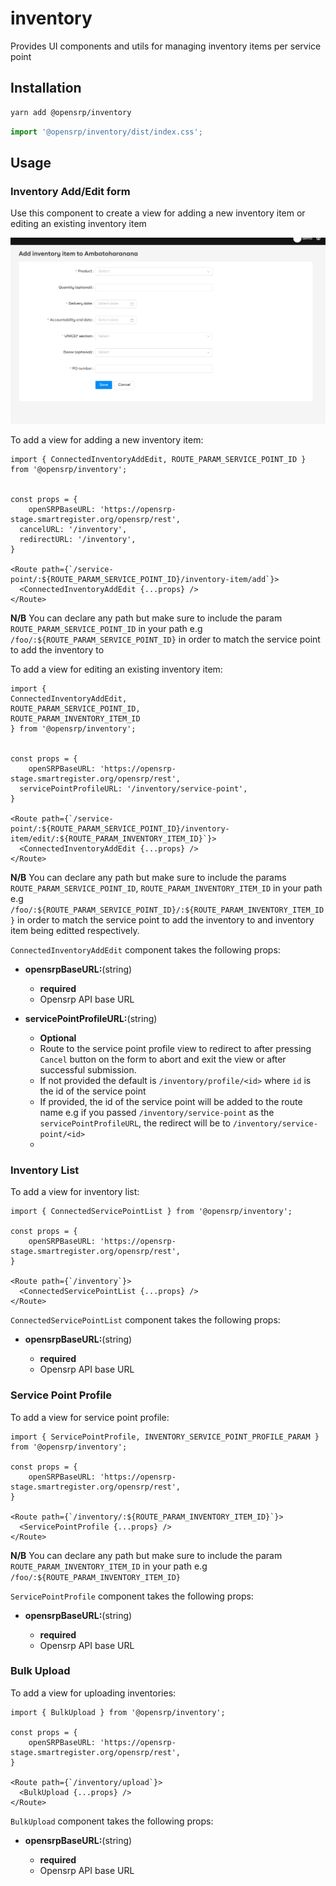 # inventory

Provides UI components and utils for managing inventory items per service point

## Installation

```sh
yarn add @opensrp/inventory
```

```typescript
import '@opensrp/inventory/dist/index.css';
```

## Usage

### Inventory Add/Edit form

Use this component to create a view for adding a new inventory item or editing an existing inventory item

![Add inventory form](public/assets/img/add-inventory.png)

To add a view for adding a new inventory item:

```tsx
import { ConnectedInventoryAddEdit, ROUTE_PARAM_SERVICE_POINT_ID } from '@opensrp/inventory';


const props = {
	openSRPBaseURL: 'https://opensrp-stage.smartregister.org/opensrp/rest',
  cancelURL: '/inventory',
  redirectURL: '/inventory',
}

<Route path={`/service-point/:${ROUTE_PARAM_SERVICE_POINT_ID}/inventory-item/add`}>
  <ConnectedInventoryAddEdit {...props} />
</Route>
```

**N/B** You can declare any path but make sure to include the param `ROUTE_PARAM_SERVICE_POINT_ID` in your path e.g `/foo/:${ROUTE_PARAM_SERVICE_POINT_ID}` in order to match the service point to add the inventory to

To add a view for editing an existing inventory item:

```tsx
import {
ConnectedInventoryAddEdit,
ROUTE_PARAM_SERVICE_POINT_ID,
ROUTE_PARAM_INVENTORY_ITEM_ID
} from '@opensrp/inventory';


const props = {
	openSRPBaseURL: 'https://opensrp-stage.smartregister.org/opensrp/rest',
  servicePointProfileURL: '/inventory/service-point',
}

<Route path={`/service-point/:${ROUTE_PARAM_SERVICE_POINT_ID}/inventory-item/edit/:${ROUTE_PARAM_INVENTORY_ITEM_ID}`}>
  <ConnectedInventoryAddEdit {...props} />
</Route>
```

**N/B** You can declare any path but make sure to include the params `ROUTE_PARAM_SERVICE_POINT_ID`, `ROUTE_PARAM_INVENTORY_ITEM_ID` in your path e.g `/foo/:${ROUTE_PARAM_SERVICE_POINT_ID}/:${ROUTE_PARAM_INVENTORY_ITEM_ID}` in order to match the service point to add the inventory to and inventory item being editted respectively.

`ConnectedInventoryAddEdit` component takes the following props:

- **opensrpBaseURL:**(string)

  - **required**
  - Opensrp API base URL

- **servicePointProfileURL:**(string)

  - **Optional**
  - Route to the service point profile view to redirect to after pressing `Cancel` button on the form to abort and exit the view or after successful submission.
  - If not provided the default is `/inventory/profile/<id>` where `id` is the id of the service point
  - If provided, the id of the service point will be added to the route name e.g if you passed `/inventory/service-point` as the `servicePointProfileURL`, the redirect will be to `/inventory/service-point/<id>`
  -

### Inventory List

To add a view for inventory list:

```tsx
import { ConnectedServicePointList } from '@opensrp/inventory';

const props = {
	openSRPBaseURL: 'https://opensrp-stage.smartregister.org/opensrp/rest',
}

<Route path={`/inventory`}>
  <ConnectedServicePointList {...props} />
</Route>
```

`ConnectedServicePointList` component takes the following props:

- **opensrpBaseURL:**(string)

  - **required**
  - Opensrp API base URL

### Service Point Profile

To add a view for service point profile:

```tsx
import { ServicePointProfile, INVENTORY_SERVICE_POINT_PROFILE_PARAM } from '@opensrp/inventory';

const props = {
	openSRPBaseURL: 'https://opensrp-stage.smartregister.org/opensrp/rest',
}

<Route path={`/inventory/:${ROUTE_PARAM_INVENTORY_ITEM_ID}`}>
  <ServicePointProfile {...props} />
</Route>
```

**N/B** You can declare any path but make sure to include the param `ROUTE_PARAM_INVENTORY_ITEM_ID` in your path e.g `/foo/:${ROUTE_PARAM_INVENTORY_ITEM_ID}`

`ServicePointProfile` component takes the following props:

- **opensrpBaseURL:**(string)

  - **required**
  - Opensrp API base URL

### Bulk Upload

To add a view for uploading inventories:

```tsx
import { BulkUpload } from '@opensrp/inventory';

const props = {
	openSRPBaseURL: 'https://opensrp-stage.smartregister.org/opensrp/rest',
}

<Route path={`/inventory/upload`}>
  <BulkUpload {...props} />
</Route>
```

`BulkUpload` component takes the following props:

- **opensrpBaseURL:**(string)

  - **required**
  - Opensrp API base URL
